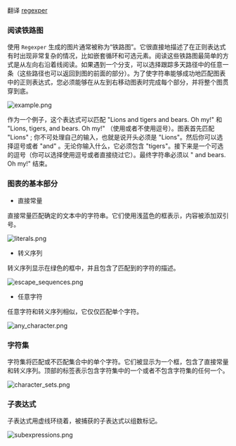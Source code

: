 翻译 [regexper](https://regexper.com/documentation.html)

### 阅读铁路图

使用 `Regexper` 生成的图片通常被称为“铁路图”。它很直接地描述了在正则表达式有时出现非常复杂的情况，比如嵌套循环和可选元素。阅读这些铁路图最简单的方式是从左向右沿着线阅读。如果遇到一个分支，可以选择跟踪多天路径中的任意一条（这些路径也可以返回到图的前面的部分）。为了使字符串能够成功地匹配图表中的正则表达式，您必须能够在从左到右移动图表时完成每个部分，并将整个图贯穿到底。

![example.png](http://upload-images.jianshu.io/upload_images/1664496-8f45ca73f413bce7.png?imageMogr2/auto-orient/strip%7CimageView2/2/w/1240)

作为一个例子，这个表达式可以匹配 "Lions and tigers and bears. Oh my!" 和 "Lions, tigers, and bears. Oh my!" （使用或者不使用逗号）。图表首先匹配 "Lions" ; 你不可处理自己的输入，也就是说开头必须是 "Lions"。然后你可以选择逗号或者 "and" 。无论你输入什么，它必须包含 "tigers"。接下来是一个可选的逗号（你可以选择使用逗号或者直接绕过它）。最终字符串必须以 " and bears. Oh my!" 结束。

### 图表的基本部分

- 直接常量

直接常量匹配确定的文本中的字符串。它们使用浅蓝色的框表示，内容被添加双引号。

![literals.png](http://upload-images.jianshu.io/upload_images/1664496-c0b4dcbdeb9eb69c.png?imageMogr2/auto-orient/strip%7CimageView2/2/w/1240)

- 转义序列

转义序列显示在绿色的框中，并且包含了匹配到的字符的描述。

![escape_sequences.png](http://upload-images.jianshu.io/upload_images/1664496-aca149d21485425b.png?imageMogr2/auto-orient/strip%7CimageView2/2/w/1240)

- 任意字符

任意字符和转义序列相似，它仅仅匹配单个字符。

![any_character.png](http://upload-images.jianshu.io/upload_images/1664496-a872dd8482ca044e.png?imageMogr2/auto-orient/strip%7CimageView2/2/w/1240)

### 字符集

字符集将匹配或不匹配集合中的单个字符。它们被显示为一个框，包含了直接常量和转义序列。顶部的标签表示包含字符集中的一个或者不包含字符集的任何一个。

![character_sets.png](http://upload-images.jianshu.io/upload_images/1664496-449c5f0bb8a3cf0c.png?imageMogr2/auto-orient/strip%7CimageView2/2/w/1240)

### 子表达式

子表达式用虚线环绕着，被捕获的子表达式以组数标记。

![subexpressions.png](http://upload-images.jianshu.io/upload_images/1664496-e8f7ac4687ef3a94.png?imageMogr2/auto-orient/strip%7CimageView2/2/w/1240)